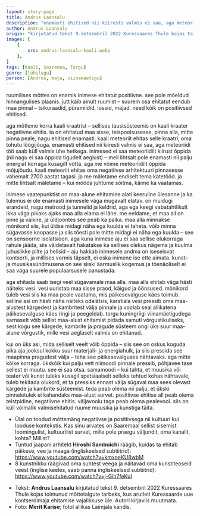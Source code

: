 ```yaml
---
layout: story-page
title: Andrus Laansalu
description: "enamasti ehitised nii kiiresti valmis ei saa, aga meteoriidi töö saab küll valmis ühe hetkega."
author: Andrus Laansalu
origin: "kirjutatud tekst 9.detsembril 2022 Kuressaares Thule kojas toimunud mõttetalgute tarbeks, kus arutleti Kuressaarde uue kontserdimaja ehitamise vajalikkuse üle."
images: [
    {
        src: andrus-laansalu-kaali.webp
    },
]
tags: [Kaali, Saaremaa, Torgu]
genre: [lühilugu]
person: [Andrus, maja, viinamäetigu]
---
```


<!-- # {{$doc.title}} -->

ruumilises mõttes on enamik inimese ehitatut positiivne. see pole mõeldud hinnangulises plaanis. jutt käib ainult ruumist – suurem osa ehitatut eendub maa pinnal – tsikuraadid, püramiidid, lossid, majad. need kõik on positiivsed ehitised.

aga mõtleme korra kaali kraatrist – sellises taustsüsteemis on kaali kraater negatiivne ehitis. ta on ehitatud maa sisse, teispoolsusesse, pinna alla, mitte pinna peale, nagu ehitised enamasti. kaali meteoriit ehitas selle kraatri, oma tohutu löögijõuga. enamasti ehitised nii kiiresti valmis ei saa, aga meteoriidi töö saab küll valmis ühe hetkega. inimesed ei saa meteoriidilt kiirust õppida (nii nagu ei saa õppida tigudelt aeglust) – meil lihtsalt pole enamasti nii palju energiat korraga kusagilt võtta. aga me võime meteoriidilt õppida mõjujõudu. kaali meteoriit ehitas oma negatiivse arhitektuuri pinnasesse vähemalt 2700 aastat tagasi. ja me mäletame endiselt tema kätetööd. ja mitte lihtsalt mäletame – kui mööda juhtume sõitma, käime ka vaatamas. 

inimese vaatepunktist on maa-alune ehitamine alati keeruline ülesanne ja ka tulemus ei ole enamasti inimesele väga mugavalt elatav. on muidugi erandeid, nagu metrood ja tunnelid ja keldrid, aga ega keegi vabatahtlikult ikka väga pikaks ajaks maa alla elama ei lähe. me eeldame, et maa all on pime ja vaikne, ja üldjoontes see peab ka paika. maa alla minnakse mõnikord siis, kui üldse midagi näha ega kuulda ei taheta. võib minna sügavasse koopasse ja siis tõesti pole mitte midagi ei näha ega kuulda – see on sensoorne isolatsioon. aga kuna inimese aju ei saa sellise olukorraga rahule jääda, siis väidetavalt hakatakse ka sellises olekus nägema ja kuulma juhuslikke pilte ja helisid – aju hakkab inimesele andma on iseseisvat kontserti, ja millises vormis täpselt, ei oska inimene ise ette aimata. kunsti- ja muusikasündmusena on see siiski äärmuslik kogemus ja tõenäoliselt ei saa väga suurele populaarsusele panustada. 

aga ehitada saab isegi veel sügavamale maa alla. maa alla ehitab väga hästi näiteks vesi. vesi uuristab maa sisse praod, käigud ja õõnsused. mõnikord tuleb vesi siis ka maa peale vaatama, mis päikesevalguse käes toimub. selline asi on hästi näha näiteks odalätsis, karstiala vesi pressib oma maa-alustest kärgedest ja kambritest välja pinnale ja voolab seal allikatena päikesevalguse käes ringi ja peegeldab. torgu kuningriigi viinamäetigudega sarnaselt võib sellist maa-alust ehitamist pidada samuti võrgustikuliseks, sest kogu see kärgede, kambrite ja pragude süsteem ongi üks suur maa-alune võrgustik, mille vesi aeglaselt valmis on ehitanud. 

kui on üks asi, mida selliselt veelt võib õppida – siis see on oskus koguda pika aja jooksul kokku suur materjali- ja energiahulk, ja siis pressida see maapinna pragudest välja – teha see päikesevalguses nähtavaks. aga mitte kõike korraga. ükskõik kui palju vett niimoodi pinnale pressib, põhjavee tase sellest ei muutu. see ei saa otsa. samamoodi – kui tahta, et muusika või teater või kunst tuleks kusagil spetsiaalselt selleks tehtud kohas nähtavale, tuleb tekitada olukord, et ta pressiks ennast välja sügaval maa sees olevast kärgede ja kambrite süsteemist. teda peab olema nii palju, et ükski pinnaletulek ei kahandaks maa-alust survet. positiivse ehitise all peab olema teistpidine, negatiivne ehitis. väljavoolu taga peab olema pealevool. siis on küll võimalik valmisehitatud ruume muusika ja kunstiga täita.


<!-- Täägid pressima ehitama voolama -->


<story-author :author="author" :origin="origin"></story-author>

<details-wrapper summary="Mis mõtted tekkisid?">

- Ülal on toodud mõttemäng negatiivse ja positiivsega nii kultuuri kui looduse kontekstis. Kas sinu arvates on Saaremaal sellist sisemist loomingulist, kultuurilist survet, mille pole praegu väljundit, oma kanalit, kohta? Millist?
- Tuntud jaapani arhitekt **Hiroshi Sambuichi** räägib, kuidas ta ehitab päikese, vee ja maaga (ingliskeelsed subtiitrid): https://www.youtube.com/watch?v=kmxoeKU8wbM
- 8 kunstnikku räägivad oma suhtest veega ja näitavad oma kunstiteoseid veest (inglise keeles, saab panna ingliskeelsed subtiitrid): https://www.youtube.com/watch?v=j-Gih7feKuI

</details-wrapper>


<details-wrapper summary="Allikad" class="text-sm" icon="icon-park-outline:document-folder">

- Tekst: **Andrus Laansalu** kirjutatud tekst 9. detsembril 2022 Kuressaares Thule kojas toimunud mõttetalgute tarbeks, kus arutleti Kuressaarde uue kontserdimaja ehitamise vajalikkuse üle. Autori kirjaviis muutmata. 
- Foto: **Merit Karise**; fotol allikas Laimjala kandis.

</details-wrapper>
